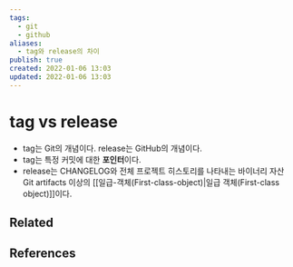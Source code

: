 ```yaml
---
tags:
  - git
  - github
aliases:
  - tag와 release의 차이
publish: true
created: 2022-01-06 13:03
updated: 2022-01-06 13:03
---
```


# tag vs release

- tag는 Git의 개념이다. release는 GitHub의 개념이다.
- tag는 특정 커밋에 대한 **포인터**이다.
- release는 CHANGELOG와 전체 프로젝트 히스토리를 나타내는 바이너리 자산 Git artifacts 이상의 [[일급-객체(First-class-object)|일급 객체(First-class object)]]이다.

## Related

## References
